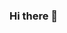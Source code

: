 ### Hi there 👋

<!--
**duckduckquy/duckduckquy** is a ✨ _special_ ✨ repository because its `README.md` (this file) appears on your GitHub profile.

Here are some ideas to get you started:

- 🔭 I’m currently working on my personal website
- 🌱 I’m currently learning about Databases
- 💬 Ask me about IoT
- 📫 How to reach me: @duckcodes
- 😄 Pronouns: he/him/his
- ⚡ Fun fact: plays ukulele
-->
